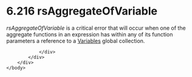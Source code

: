 <html dir="LTR" xmlns:mshelp="http://msdn.microsoft.com/mshelp" xmlns:ddue="http://ddue.schemas.microsoft.com/authoring/2003/5" xmlns:xlink="http://www.w3.org/1999/xlink" xmlns:tool="http://www.microsoft.com/tooltip">
    <head>
        <meta http-equiv="Content-Type" content="text/html; CHARSET=utf-8"></meta>
        <meta name="save" content="history"></meta>
        <title>6.216 rsAggregateOfVariable</title>
        <xml>
            <mshelp:toctitle title="6.216 rsAggregateOfVariable"></mshelp:toctitle>
            <mshelp:rltitle title="[MS-RDL]: rsAggregateOfVariable"></mshelp:rltitle>
            <mshelp:keyword index="A" term="9f0585ec-67c1-49e3-880d-9eb3a02a1fb1"></mshelp:keyword>
            <mshelp:attr name="DCSext.ContentType" value="open specification"></mshelp:attr>
            <mshelp:attr name="AssetID" value="9f0585ec-67c1-49e3-880d-9eb3a02a1fb1"></mshelp:attr>
            <mshelp:attr name="TopicType" value="kbRef"></mshelp:attr>
            <mshelp:attr name="DCSext.Title" value="[MS-RDL]: rsAggregateOfVariable" />
        </xml>
    </head>
    <body>
        <div id="header">
            <h1 class="heading">6.216 rsAggregateOfVariable</h1>
        </div>
        <div id="mainSection">
            <div id="mainBody">
                <div id="allHistory" class="saveHistory"></div>
                <div id="sectionSection0" class="section" name="collapseableSection">
                    

<p><i>rsAggregateOfVariable</i> is a critical error that will
occur when one of the aggregate functions in an expression has within any of
its function parameters a reference to a <a href="c3747cca-eb76-4004-bbdf-c74940cbe7e4.html">Variables</a> global
collection.</p>


                </div>
            </div>
        </div>
    </body>
</html>